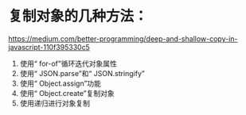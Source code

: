 # 复制对象的几种方法：
https://medium.com/better-programming/deep-and-shallow-copy-in-javascript-110f395330c5
1. 使用“ for-of”循环迭代对象属性
2. 使用“ JSON.parse”和“ JSON.stringify”
3. 使用“ Object.assign”功能
4. 使用“ Object.create”复制对象
5. 使用递归进行对象复制